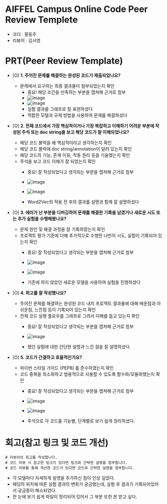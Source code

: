# AIFFEL Campus Online Code Peer Review Templete
- 코더 : 황동주
- 리뷰어 : 김서영


# PRT(Peer Review Template)
- [O]  **1. 주어진 문제를 해결하는 완성된 코드가 제출되었나요?**
    - 문제에서 요구하는 최종 결과물이 첨부되었는지 확인
        - 중요! 해당 조건을 만족하는 부분을 캡쳐해 근거로 첨부
        - ![image](https://github.com/user-attachments/assets/b9d23b2d-b928-48c5-9c56-9730f7343d2c)
        - ![image](https://github.com/user-attachments/assets/cdf4b67b-22bc-4e2d-a2c1-4a7503df4f55)
        - 실험 결과를 그래프로 잘 표현하셨다
        - 적합한 모델과 규제 방법을 사용하여 문제를 해결하셨다
    
- [O]  **2. 전체 코드에서 가장 핵심적이거나 가장 복잡하고 이해하기 어려운 부분에 작성된 
주석 또는 doc string을 보고 해당 코드가 잘 이해되었나요?**
    - 해당 코드 블럭을 왜 핵심적이라고 생각하는지 확인
    - 해당 코드 블럭에 doc string/annotation이 달려 있는지 확인
    - 해당 코드의 기능, 존재 이유, 작동 원리 등을 기술했는지 확인
    - 주석을 보고 코드 이해가 잘 되었는지 확인
        - 중요! 잘 작성되었다고 생각되는 부분을 캡쳐해 근거로 첨부
        - ![image](https://github.com/user-attachments/assets/54a93896-c22e-4dee-ba4f-9ecf17820746)
        - ![image](https://github.com/user-attachments/assets/67028766-8abb-4cf4-b3e7-f3dd5578ab86)


        - Word2Vec의 적용 전 후의 결과를 설명과 함께 잘 설명하셨다
        
- [O]  **3. 에러가 난 부분을 디버깅하여 문제를 해결한 기록을 남겼거나
새로운 시도 또는 추가 실험을 수행해봤나요?**
    - 문제 원인 및 해결 과정을 잘 기록하였는지 확인
    - 프로젝트 평가 기준에 더해 추가적으로 수행한 나만의 시도, 
    실험이 기록되어 있는지 확인
        - 중요! 잘 작성되었다고 생각되는 부분을 캡쳐해 근거로 첨부
        - ![image](https://github.com/user-attachments/assets/e5045cbd-8371-454a-82e0-b70788869b60)
        - ![image](https://github.com/user-attachments/assets/58a50d76-8308-4368-a15b-ede5f326361c)


        - 기존에 하지 않았던 새로운 모델을 사용하여 실험을 진행하셨다
        
- [O]  **4. 회고를 잘 작성했나요?**
    - 주어진 문제를 해결하는 완성된 코드 내지 프로젝트 결과물에 대해
    배운점과 아쉬운점, 느낀점 등이 기록되어 있는지 확인
    - 전체 코드 실행 플로우를 그래프로 그려서 이해를 돕고 있는지 확인
        - 중요! 잘 작성되었다고 생각되는 부분을 캡쳐해 근거로 첨부

      - ![image](https://github.com/user-attachments/assets/ce4fc033-70d5-4346-ae12-a4306a2b3712)
      - 했던 실험에 대한 간단한 설명과 느낀 점을 잘 설명하셨다.
        
- [O]  **5. 코드가 간결하고 효율적인가요?**
    - 파이썬 스타일 가이드 (PEP8) 를 준수하였는지 확인
    - 코드 중복을 최소화하고 범용적으로 사용할 수 있도록 함수화/모듈화했는지 확인
        - 중요! 잘 작성되었다고 생각되는 부분을 캡쳐해 근거로 첨부
        - ![image](https://github.com/user-attachments/assets/d4a35135-3fe8-48a8-b88f-540938eeace5)

        - ![image](https://github.com/user-attachments/assets/a8aff5dd-93c2-4ff4-8685-1fb8af1f8633)

        - 주석으로 각 코드를 기능별, 단계별로 보기 쉽게 정리하셨다.


# 회고(참고 링크 및 코드 개선)
```
# 리뷰어의 회고를 작성합니다.
# 코드 리뷰 시 참고한 링크가 있다면 링크와 간략한 설명을 첨부합니다.
# 코드 리뷰를 통해 개선한 코드가 있다면 코드와 간략한 설명을 첨부합니다.
```
- 각 모델마다 자세하게 설명을 추가하신 점이 인상 깊었다.
- 패딩의 위치에 따른 실험 결과의 변화가 궁금했는데, 실험 후 결과가 기록되어있어서 궁금증이 해소되었다.
- 한 눈에 보기 쉽게 파일이 정리되어 있어서 그 부분 또한 본 받고 싶다.
